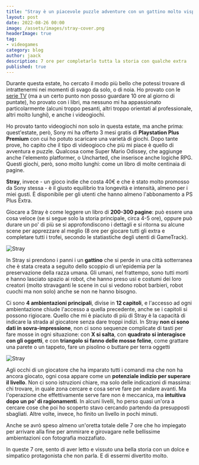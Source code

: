 ```yaml
---
title: "Stray è un piacevole puzzle adventure con un gattino molto vispo"
layout: post
date: 2022-08-26 00:00
image: /assets/images/stray-cover.png
headerImage: true
tag:
- videogames
category: blog
author: jaack
description: 7 ore per completarlo tutta la storia con qualche extra
published: true
---
```

Durante questa estate, ho cercato il modo più bello che potessi trovare di intrattenermi nei momenti di svago da solo, o di noia. Ho provato con le [serie TV](https://jaack.me/the-office/) (ma a un certo punto non posso guardare 10 ore al giorno di puntate), ho provato con i libri, ma nessuno mi ha appassionato particolarmente (alcuni troppo pesanti, altri troppo orientati al professionale, altri molto lunghi), e anche i videogiochi.

Ho provato tanto videogiochi non solo in questa estate, ma anche prima: quest'estate, però, Sony mi ha offerto 3 mesi gratis di **Playstation Plus Premium** con cui ho potuto scaricare una varietà di giochi. Dopo tante prove, ho capito che il tipo di videogioco che più mi piace è quello di avventura e puzzle. Qualcosa come Super Mario Odissey, che aggiunge anche l'elemento platformer, o Uncharted, che inserisce anche logiche RPG. Questi giochi, però, sono molto lunghi: come un libro di molte centinaia di pagine.

**Stray**, invece - un gioco indie che costa 40€ e che è stato molto promosso da Sony stessa - è il giusto equilibrio tra longevità e intensità, almeno per i miei gusti. È disponibile per gli utenti che hanno almeno l'abbonamento a PS Plus Extra.

Giocare a Stray è come leggere un libro di **200-300 pagine**: può essere una cosa veloce (se si segue solo la storia principale, circa 4-5 ore), oppure può durare un po' di più se si approfondiscono i dettagli e si ritorna su alcune scene per apprezzare al meglio (8 ore per giocare tutti gli extra e completare tutti i trofei, secondo le statiastiche degli utenti di GameTrack).

<img class="image" src="{{base}}/assets/images/stray-1.png" alt="Stray" >

In Stray si prendono i panni i un **gattino** che si perde in una città sotterranea che è stata creata a seguito dello scoppio di un'epidemia per la preservazione della razza umana. Gli umani, nel frattempo, sono tutti morti e hanno lasciato spazio ai robot, che hanno preso usi e costumi dei loro creatori (molto stravaganti le scene in cui si vedono robot barbieri, robot cuochi ma non solo) anche se non ne hanno bisogno.

Ci sono **4 ambientazioni principali**, divise in **12 capitoli**, e l'accesso ad ogni ambientazione chiude l'accesso a quella precedente, anche se i capitoli si possono rigiocare. Quello che mi è piaciuto di più di Stray è la capacità di indicare la strada al giocatore senza dare troppi indizi. In Stray **non ci sono dati in sovra-impressione**, non ci sono sequenze complicate di tasti per fare mosse in ogni situazione: con **X si salta**, con **quadrato si interagisce con gli oggetti**, e con **triangolo si fanno delle mosse feline**, come grattare una parete o un tappeto, fare un pisolino o buttare per terra oggetti

<img class="image" src="{{base}}/assets/images/stray-2.png" alt="Stray" >

Agli occhi di un giocatore che ha imparato tutti i comandi ma che non ha ancora giocato, ogni cosa appare come un **potenziale indizio per superare il livello**. Non ci sono istruzioni chiare, ma solo delle indicazioni di massima: chi trovare, in quale zona cercare e cosa serve fare per andare avanti. Ma l'operazione che effettivamente serve fare non è meccanica, ma **intuitiva dopo un po' di ragionamenti**. In alcuni livelli, ho perso quasi un'ora a cercare cose che poi ho scoperto stavo cercando partendo da presupposti sbagliati. Altre volte, invece, ho finito un livello in pochi minuti.

Anche se avrò speso almeno un'oretta totale delle 7 ore che ho impiegato per arrivare alla fine per ammirare e girovagare nelle bellissime ambientazioni con fotografia mozzafiato.

In queste 7 ore, sento di aver letto e vissuto una bella storia con un dolce e simpatico protagonista che non parla. E di essermi divertito molto.
